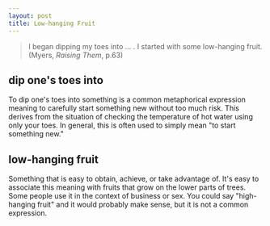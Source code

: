 ```yaml
--- 
layout: post
title: Low-hanging Fruit
---
```


> I began dipping my toes into ... . I started with some low-hanging fruit. (Myers, *Raising Them*, p.63)

## dip one's toes into
To dip one's toes into something is a common metaphorical expression meaning to carefully start something new without too much risk. This derives from the situation of checking the temperature of hot water using only your toes. In general, this is often used to simply mean "to start something new."

## low-hanging fruit
Something that is easy to obtain, achieve, or take advantage of. It's easy to associate this meaning with fruits that grow on the lower parts of trees. Some people use it in the context of business or sex. You could say "high-hanging fruit" and it would probably make sense, but it is not a common expression.

